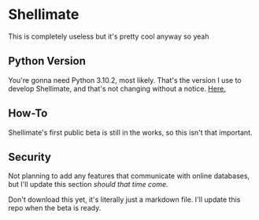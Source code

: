 # Shellimate

This is completely useless but it's pretty cool anyway so yeah

## Python Version

You're gonna need Python 3.10.2, most likely. That's the version I use to develop Shellimate, and that's not changing without a notice. [Here.](https://www.python.org/downloads/release/python-3102/)

## How-To

Shellimate's first public beta is still in the works, so this isn't that important.

## Security

Not planning to add any features that communicate with online databases, but I'll update this section *should that time come.*

Don't download this yet, it's literally just a markdown file. I'll update this repo when the beta is ready.
